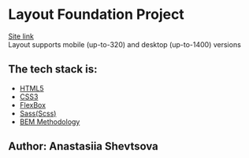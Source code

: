<h1>Layout Foundation Project</h1>
<a href="https://yasuriya.github.io/gromcode_foundation-project/">Site link</a> <br>
Layout supports mobile (up-to-320) and desktop (up-to-1400) versions

 <h2>The tech stack is: </h2>
<ul> 
  <li><a href="https://en.wikipedia.org/wiki/HTML5">HTML5 </a> </li>
  <li><a href="https://en.wikipedia.org/wiki/Cascading_Style_Sheets">CSS3 </a> </li>
  <li><a href="https://en.wikipedia.org/wiki/CSS_Flexible_Box_Layout">FlexBox </a> </li>
  <li><a href="https://sass-lang.com/">Sass(Scss) </a> </li>
  <li><a href="https://en.bem.info/methodology/">BEM Methodology</a> </li>
</ul>
<h2>Author: Anastasiia Shevtsova</h2>
